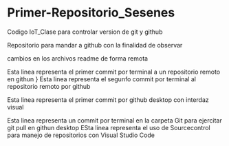 # Primer-Repositorio_Sesenes
Codigo IoT_Clase para controlar version de git y github 

Repositorio para mandar a github con la finalidad de observar

cambios en los archivos readme de forma remota 

Esta linea representa el primer commit por terminal a un repositorio remoto en githun }
Esta linea representa el segunfo commit por terminal al repositorio remoto por github

Esta linea representa el primer commit por github desktop con interdaz visual


Esta linea representa un commit por terminal en la carpeta Git para ejercitar git pull en githun desktop
ESta linea representa el uso de Sourcecontrol para manejo de repositorios con Visual Studio Code 